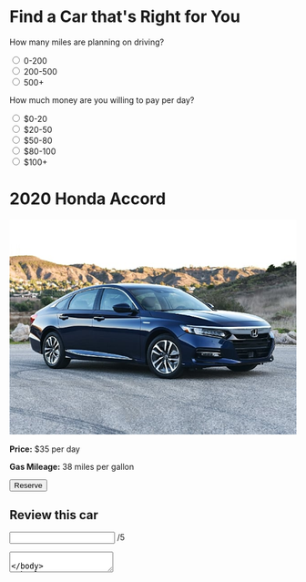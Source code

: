 # Find a Car that's Right for You

<p>How many miles are planning on driving?</p>
<input type="radio" id="0-200">
<label for="0-200">0-200</label><br>
<input type="radio" id="200-500">
<label for="200-500">200-500</label><br>
<input type="radio" id="500+">
<label for="500+">500+</label><br>

<p>How much money are you willing to pay per day?</p>
<input type="radio" id="0-20">
<label for="0-20">$0-20</label><br>
<input type="radio" id="20-50">
<label for="20-50">$20-50</label><br>
<input type="radio" id="50-80">
<label for="50-80">$50-80</label><br>
<input type="radio" id="80-100">
<label for="80-100">$80-100</label><br>
<input type="radio" id="100">
<label for="100">$100+</label><br>

# 2020 Honda Accord

![](images/honda.jpg)

<p><b>Price:</b> $35 per day</p>
<p><b>Gas Mileage:</b> 38 miles per gallon</p>

<button>Reserve</button>

## Review this car

<input type="text"> /5

<textarea>